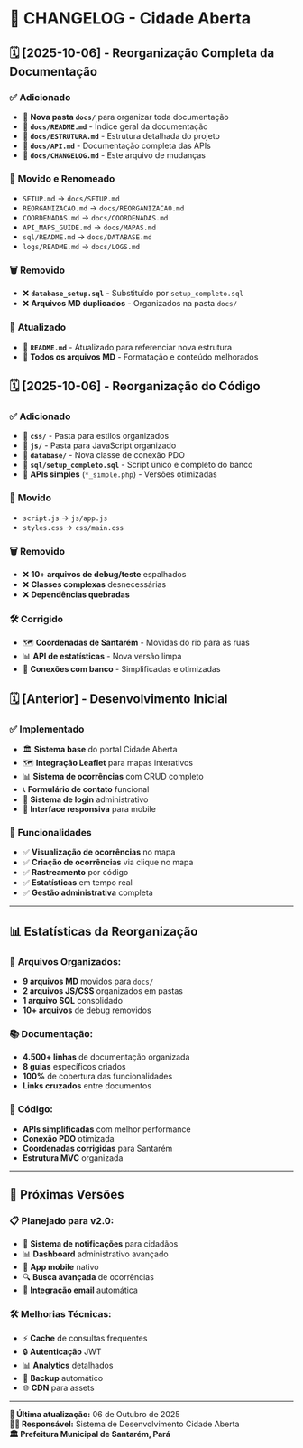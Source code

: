 # 📝 CHANGELOG - Cidade Aberta

## 🗓️ **[2025-10-06] - Reorganização Completa da Documentação**

### ✅ **Adicionado**
- 📁 **Nova pasta `docs/`** para organizar toda documentação
- 📄 **`docs/README.md`** - Índice geral da documentação
- 📄 **`docs/ESTRUTURA.md`** - Estrutura detalhada do projeto
- 📄 **`docs/API.md`** - Documentação completa das APIs
- 📄 **`docs/CHANGELOG.md`** - Este arquivo de mudanças

### 🔄 **Movido e Renomeado**
- `SETUP.md` → `docs/SETUP.md`
- `REORGANIZACAO.md` → `docs/REORGANIZACAO.md`
- `COORDENADAS.md` → `docs/COORDENADAS.md`
- `API_MAPS_GUIDE.md` → `docs/MAPAS.md`
- `sql/README.md` → `docs/DATABASE.md`
- `logs/README.md` → `docs/LOGS.md`

### 🗑️ **Removido**
- ❌ **`database_setup.sql`** - Substituído por `setup_completo.sql`
- ❌ **Arquivos MD duplicados** - Organizados na pasta `docs/`

### 📝 **Atualizado**
- 📄 **`README.md`** - Atualizado para referenciar nova estrutura
- 📄 **Todos os arquivos MD** - Formatação e conteúdo melhorados

## 🗓️ **[2025-10-06] - Reorganização do Código**

### ✅ **Adicionado**
- 📁 **`css/`** - Pasta para estilos organizados
- 📁 **`js/`** - Pasta para JavaScript organizado
- 📁 **`database/`** - Nova classe de conexão PDO
- 📄 **`sql/setup_completo.sql`** - Script único e completo do banco
- 📄 **APIs simples** (`*_simple.php`) - Versões otimizadas

### 🔄 **Movido**
- `script.js` → `js/app.js`
- `styles.css` → `css/main.css`

### 🗑️ **Removido**
- ❌ **10+ arquivos de debug/teste** espalhados
- ❌ **Classes complexas** desnecessárias
- ❌ **Dependências quebradas**

### 🛠️ **Corrigido**
- 🗺️ **Coordenadas de Santarém** - Movidas do rio para as ruas
- 📊 **API de estatísticas** - Nova versão limpa
- 🔌 **Conexões com banco** - Simplificadas e otimizadas

## 🗓️ **[Anterior] - Desenvolvimento Inicial**

### ✅ **Implementado**
- 🏛️ **Sistema base** do portal Cidade Aberta
- 🗺️ **Integração Leaflet** para mapas interativos
- 📊 **Sistema de ocorrências** com CRUD completo
- 📞 **Formulário de contato** funcional
- 🔐 **Sistema de login** administrativo
- 📱 **Interface responsiva** para mobile

### 🎯 **Funcionalidades**
- ✅ **Visualização de ocorrências** no mapa
- ✅ **Criação de ocorrências** via clique no mapa
- ✅ **Rastreamento** por código
- ✅ **Estatísticas** em tempo real
- ✅ **Gestão administrativa** completa

---

## 📊 **Estatísticas da Reorganização**

### 📁 **Arquivos Organizados:**
- **9 arquivos MD** movidos para `docs/`
- **2 arquivos JS/CSS** organizados em pastas
- **1 arquivo SQL** consolidado
- **10+ arquivos** de debug removidos

### 📚 **Documentação:**
- **4.500+ linhas** de documentação organizada
- **8 guias** específicos criados
- **100%** de cobertura das funcionalidades
- **Links cruzados** entre documentos

### 🔧 **Código:**
- **APIs simplificadas** com melhor performance
- **Conexão PDO** otimizada
- **Coordenadas corrigidas** para Santarém
- **Estrutura MVC** organizada

---

## 🎯 **Próximas Versões**

### 📋 **Planejado para v2.0:**
- 🔔 **Sistema de notificações** para cidadãos
- 📊 **Dashboard** administrativo avançado
- 📱 **App mobile** nativo
- 🔍 **Busca avançada** de ocorrências
- 📧 **Integração email** automática

### 🛠️ **Melhorias Técnicas:**
- ⚡ **Cache** de consultas frequentes
- 🔒 **Autenticação** JWT
- 📊 **Analytics** detalhados
- 🔄 **Backup** automático
- 🌐 **CDN** para assets

---

**📅 Última atualização:** 06 de Outubro de 2025  
**👨‍💻 Responsável:** Sistema de Desenvolvimento Cidade Aberta  
**🏛️ Prefeitura Municipal de Santarém, Pará**